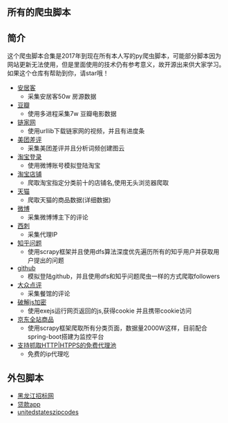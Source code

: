 ## 所有的爬虫脚本 

## 简介
这个爬虫脚本合集是2017年到现在所有本人写的py爬虫脚本，可能部分脚本因为网站更新无法使用，但是里面使用的技术仍有参考意义，故开源出来供大家学习。
如果这个仓库有帮助到你，请star哦！

* [安居客](https://github.com/xiantang/Spider/tree/master/anjuke)
    * 采集安居客50w 房源数据
* [豆瓣](https://github.com/xiantang/Spider/blob/master/douban/douban_movie.py)
    * 使用多进程采集7w 豆瓣电影数据
* [链家网](https://github.com/xiantang/Spider/tree/master/lianjia)
    * 使用urllib下载链家网的视频，并且有进度条
* [美团差评](https://github.com/xiantang/Spider/tree/master/meituanbad)
    * 采集美团差评并且分析词频创建图云
* [淘宝登录](https://github.com/xiantang/Spider/blob/master/TaoBaoLogin/taobaospider.py)
    * 使用微博账号模拟登陆淘宝
* [淘宝店铺](https://github.com/xiantang/Spider/blob/master/TaoBaoShop/sell.py)
    * 爬取淘宝指定分类前十的店铺名,使用无头浏览器爬取
* [天猫](https://github.com/xiantang/Spider/tree/master/tmail)
    * 爬取天猫的商品数据(详细数据)
* [微博](https://github.com/xiantang/Spider/tree/master/weibo)
    * 采集微博博主下的评论
* [西刺](https://github.com/xiantang/Spider/tree/master/xici)
    * 采集代理IP
* [知乎问题](https://github.com/xiantang/Spider/tree/master/zhihuq)
    * 使用scrapy框架并且使用dfs算法深度优先遍历所有的知乎用户并获取用户提出的问题
* [github](https://github.com/xiantang/Spider/tree/master/github)
    * 模拟登陆github，并且使用dfs和知乎问题爬虫一样的方式爬取followers
* [大众点评](https://github.com/xiantang/Spider/tree/master/rabbr)
    * 采集餐馆的评论
* [破解js加密](https://github.com/xiantang/Spider/tree/master/Anti_Anti_Spider_521)
    * 使用exejs运行网页返回的js,获得cookie 并且携带cookie访问
* [京东全站商品](https://github.com/xiantang/jdcrawler)
    * 使用scrapy框架爬取所有分类页面，数据量2000W这样，目前配合spring-boot搭建为监控平台
* [支持抓取HTTP|HTPPS的免费代理池](https://github.com/xiantang/proxy_pool_plus)
    * 免费的ip代理吃

##  外包脚本
* [黑龙江招标网](https://github.com/xiantang/Spider/blob/master/HeiongjiangBids/requests_script.py)
* [贷款app](https://github.com/xiantang/Spider/blob/master/loanApp/daikuan.py) 
* [unitedstateszipcodes](https://github.com/xiantang/Spider/blob/master/excel_local/local_spider.py)
